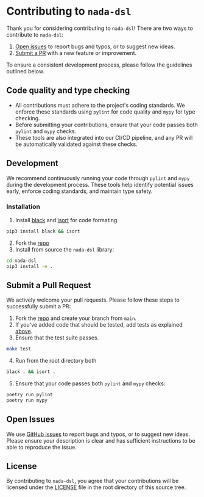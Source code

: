 # Contributing to `nada-dsl`

Thank you for considering contributing to `nada-dsl`! There are two ways to contribute to `nada-dsl`:

1. [Open issues](#open-issues) to report bugs and typos, or to suggest new ideas.
2. [Submit a PR](#submit-a-pull-request) with a new feature or improvement.

To ensure a consistent development process, please follow the guidelines outlined below.

## Code quality and type checking

- All contributions must adhere to the project's coding standards. We enforce these standards using `pylint` for code quality and `mypy` for type checking. 
- Before submitting your contributions, ensure that your code passes both `pylint` and `mypy` checks.
- These tools are also integrated into our CI/CD pipeline, and any PR will be automatically validated against these checks.

## Development 

We recommend continuously running your code through `pylint` and `mypy` during the development process. These tools help identify potential issues early, enforce coding standards, and maintain type safety.

### Installation

1. Install [black](https://pypi.org/project/black/) and [isort](https://pycqa.github.io/isort/) for code formating
```bash
pip3 install black && isort
```
2. Fork the [repo](https://github.com/NillionNetwork/nada-dsl.git)
3. Install from source the `nada-dsl` library:
```bash
cd nada-dsl
pip3 install -e .
```


## Submit a Pull Request

We actively welcome your pull requests. Please follow these steps to successfully submit a PR:

1. Fork the [repo](https://github.com/NillionNetwork/nada-dsl.git) and create your branch from `main`.
2. If you've added code that should be tested, add tests as explained [above](#adding-tests). 
3. Ensure that the test suite passes.
```bash
make test 
```
4. Run from the root directory both 
```bash
black . && isort .
```
5. Ensure that your code passes both `pylint` and `mypy` checks:
```bash
poetry run pylint
poetry run mypy
```

## Open Issues

We use [GitHub issues](https://github.com/NillionNetwork/nada-dsl/issues/new/choose) to report bugs and typos, or to suggest new ideas. Please ensure your description is clear and has sufficient instructions to be able to reproduce the issue.

## License
By contributing to `nada-dsl`, you agree that your contributions will be licensed under the [LICENSE](./LICENSE) file in the root directory of this source tree.